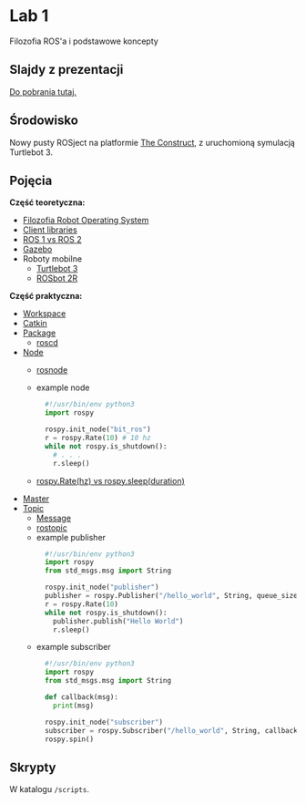 # Lab 1

Filozofia ROS'a i podstawowe koncepty

## Slajdy z prezentacji

[Do pobrania tutaj.](https://github.com/aghbit/BIT_ROS/raw/main/lab1/slides.pdf)

## Środowisko

Nowy pusty ROSject na platformie [The Construct](https://www.theconstructsim.com/), z uruchomioną symulacją Turtlebot 3.

## Pojęcia

**Część teoretyczna:**

- [Filozofia Robot Operating System](https://www.oreilly.com/library/view/programming-robots-with/9781449325480/ch01.html)
- [Client libraries](http://wiki.ros.org/Client%20Libraries)
- [ROS 1 vs ROS 2](http://design.ros2.org/articles/changes.html)
- [Gazebo](https://gazebosim.org/home)
- Roboty mobilne
  - [Turtlebot 3](https://www.turtlebot.com/)
  - [ROSbot 2R](https://husarion.com/manuals/rosbot/)

**Część praktyczna:**

- [Workspace](http://wiki.ros.org/catkin/Tutorials/create_a_workspace)
- [Catkin](http://wiki.ros.org/catkin/conceptual_overview)
- [Package](http://wiki.ros.org/Packages)
  - [roscd](http://wiki.ros.org/rosbash#roscd)
- [Node](http://wiki.ros.org/Nodes)
  - [rosnode](http://wiki.ros.org/rosnode)
  - example node

    ```py
      #!/usr/bin/env python3
      import rospy

      rospy.init_node("bit_ros")
      r = rospy.Rate(10) # 10 hz
      while not rospy.is_shutdown():
        # . . .
        r.sleep()
    ```
  - [rospy.Rate(hz) vs rospy.sleep(duration)](http://wiki.ros.org/rospy/Overview/Time)
- [Master](http://wiki.ros.org/Master)
- [Topic](http://wiki.ros.org/Topics)
  - [Message](https://wiki.ros.org/Messages)
  - [rostopic](http://wiki.ros.org/rostopic)
  - example publisher
    ```py
      #!/usr/bin/env python3
      import rospy
      from std_msgs.msg import String

      rospy.init_node("publisher")
      publisher = rospy.Publisher("/hello_world", String, queue_size=10)
      r = rospy.Rate(10)
      while not rospy.is_shutdown():
        publisher.publish("Hello World")
        r.sleep()
    ```
  - example subscriber
    ```py
      #!/usr/bin/env python3
      import rospy
      from std_msgs.msg import String

      def callback(msg):
        print(msg)

      rospy.init_node("subscriber")
      subscriber = rospy.Subscriber("/hello_world", String, callback)
      rospy.spin()
    ```

## Skrypty

W katalogu `/scripts`.
